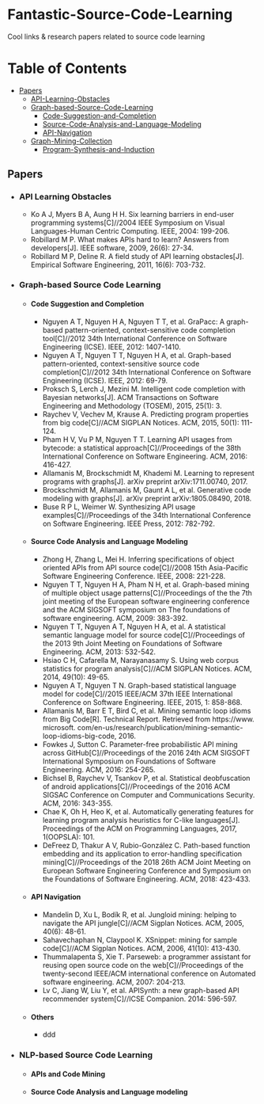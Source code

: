 # Fantastic-Source-Code-Learning
Cool links &amp; research papers related to source code learning

Table of Contents
=================

  * [Papers](#Papers)
    * [API-Learning-Obstacles](#API-Learning-Obstacles)
    * [Graph-based-Source-Code-Learning](#Graph-based-Source-Code-Learning)
      * [Code-Suggestion-and-Completion](#Code-Suggestion-and-Completion)
      * [Source-Code-Analysis-and-Language-Modeling](#Source-Code-Analysis-and-Language-Modeling)
      * [API-Navigation](#API-Navigation)
    * [Graph-Mining-Collection](#Graph-Mining-Collection)
      * [Program-Synthesis-and-Induction](#Program-Synthesis-and-Induction)

## Papers
* ### API Learning Obstacles
  * Ko A J, Myers B A, Aung H H. Six learning barriers in end-user programming systems[C]//2004 IEEE Symposium on Visual Languages-Human Centric Computing. IEEE, 2004: 199-206.
  * Robillard M P. What makes APIs hard to learn? Answers from developers[J]. IEEE software, 2009, 26(6): 27-34.
  * Robillard M P, Deline R. A field study of API learning obstacles[J]. Empirical Software Engineering, 2011, 16(6): 703-732.

* ### Graph-based Source Code Learning
  * #### Code Suggestion and Completion
    * Nguyen A T, Nguyen H A, Nguyen T T, et al. GraPacc: A graph-based pattern-oriented, context-sensitive code completion tool[C]//2012 34th International Conference on Software Engineering (ICSE). IEEE, 2012: 1407-1410.
    * Nguyen A T, Nguyen T T, Nguyen H A, et al. Graph-based pattern-oriented, context-sensitive source code completion[C]//2012 34th International Conference on Software Engineering (ICSE). IEEE, 2012: 69-79.
    * Proksch S, Lerch J, Mezini M. Intelligent code completion with Bayesian networks[J]. ACM Transactions on Software Engineering and Methodology (TOSEM), 2015, 25(1): 3.
    * Raychev V, Vechev M, Krause A. Predicting program properties from big code[C]//ACM SIGPLAN Notices. ACM, 2015, 50(1): 111-124.
    * Pham H V, Vu P M, Nguyen T T. Learning API usages from bytecode: a statistical approach[C]//Proceedings of the 38th International Conference on Software Engineering. ACM, 2016: 416-427.
    * Allamanis M, Brockschmidt M, Khademi M. Learning to represent programs with graphs[J]. arXiv preprint arXiv:1711.00740, 2017.
    * Brockschmidt M, Allamanis M, Gaunt A L, et al. Generative code modeling with graphs[J]. arXiv preprint arXiv:1805.08490, 2018.
    * Buse R P L, Weimer W. Synthesizing API usage examples[C]//Proceedings of the 34th International Conference on Software Engineering. IEEE Press, 2012: 782-792.
  * #### Source Code Analysis and Language Modeling
    * Zhong H, Zhang L, Mei H. Inferring specifications of object oriented APIs from API source code[C]//2008 15th Asia-Pacific Software Engineering Conference. IEEE, 2008: 221-228.
    * Nguyen T T, Nguyen H A, Pham N H, et al. Graph-based mining of multiple object usage patterns[C]//Proceedings of the the 7th joint meeting of the European software engineering conference and the ACM SIGSOFT symposium on The foundations of software engineering. ACM, 2009: 383-392.
    * Nguyen T T, Nguyen A T, Nguyen H A, et al. A statistical semantic language model for source code[C]//Proceedings of the 2013 9th Joint Meeting on Foundations of Software Engineering. ACM, 2013: 532-542.
    * Hsiao C H, Cafarella M, Narayanasamy S. Using web corpus statistics for program analysis[C]//ACM SIGPLAN Notices. ACM, 2014, 49(10): 49-65.
    * Nguyen A T, Nguyen T N. Graph-based statistical language model for code[C]//2015 IEEE/ACM 37th IEEE International Conference on Software Engineering. IEEE, 2015, 1: 858-868.
    * Allamanis M, Barr E T, Bird C, et al. Mining semantic loop idioms from Big Code[R]. Technical Report. Retrieved from https://www. microsoft. com/en-us/research/publication/mining-semantic-loop-idioms-big-code, 2016.
    * Fowkes J, Sutton C. Parameter-free probabilistic API mining across GitHub[C]//Proceedings of the 2016 24th ACM SIGSOFT International Symposium on Foundations of Software Engineering. ACM, 2016: 254-265.
    * Bichsel B, Raychev V, Tsankov P, et al. Statistical deobfuscation of android applications[C]//Proceedings of the 2016 ACM SIGSAC Conference on Computer and Communications Security. ACM, 2016: 343-355.
    * Chae K, Oh H, Heo K, et al. Automatically generating features for learning program analysis heuristics for C-like languages[J]. Proceedings of the ACM on Programming Languages, 2017, 1(OOPSLA): 101.
    * DeFreez D, Thakur A V, Rubio-González C. Path-based function embedding and its application to error-handling specification mining[C]//Proceedings of the 2018 26th ACM Joint Meeting on European Software Engineering Conference and Symposium on the Foundations of Software Engineering. ACM, 2018: 423-433.
  * #### API Navigation
    * Mandelin D, Xu L, Bodík R, et al. Jungloid mining: helping to navigate the API jungle[C]//ACM Sigplan Notices. ACM, 2005, 40(6): 48-61.
    * Sahavechaphan N, Claypool K. XSnippet: mining for sample code[C]//ACM Sigplan Notices. ACM, 2006, 41(10): 413-430.
    * Thummalapenta S, Xie T. Parseweb: a programmer assistant for reusing open source code on the web[C]//Proceedings of the twenty-second IEEE/ACM international conference on Automated software engineering. ACM, 2007: 204-213.
    * Lv C, Jiang W, Liu Y, et al. APISynth: a new graph-based API recommender system[C]//ICSE Companion. 2014: 596-597.
  * #### Others
    * ddd

* ### NLP-based Source Code Learning
  * #### APIs and Code Mining
  
  * #### Source Code Analysis and Language modeling
